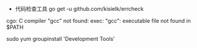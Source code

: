 - 代码检查工具
go get -u github.com/kisielk/errcheck


cgo: C compiler "gcc" not found: exec: "gcc": executable file not found in $PATH

sudo yum groupinstall 'Development Tools'